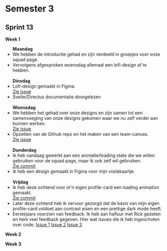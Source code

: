 <h1>Semester 3</h1>

<h2>Sprint 13</h2>

<b>Week 1</b>
<ul>
  <b>Maandag</b>
  <li> We hebben de introductie gehad en zijn verdeeld in groepjes voor onze squad page. </li>
  <li> Vervolgens afgesproken woensdag allemaal een lofi-design af te hebben. </li> 
  <br>
  <b>Dinsdag</b>
  <li> Lofi-design gemaakt in Figma. </li> <a href='https://github.com/rutgerkock/your-tribe-for-life-squad-page/issues/1'>Zie issue</a>
  <li> Svelte/Directus documentatie doorgelezen </li>
  <br>
  <b>Woensdag</b>
  <li> We hebben het gehad over onze designs en zijn samen tot een samenvoeging van onze designs gekomen waar we nu zelf verder aan kunnen werken. </li> <a 
  href='https://github.com/rutgerkock/your-tribe-for-life-squad-page/issues/1](https://github.com/users/rutgerkock/projects/7?pane=issue&itemId=78311249'>Zie issue</a>
  <li> Opzetten van de Github repo en het maken van een team-canvas. </li> <a href='https://github.com/users/rutgerkock/projects/7/views/1?pane=issue&itemId=78310746'>Zie issue</a>
  <br>
  <br>
  <b>Donderdag</b>
  <li> Ik heb vandaag gewerkt aan een animatie/loading state die we willen gebruiken voor de squad page, maar ik ook zelf wil gebruiken. </li> <a href='https://github.com/rutgerkock/your-tribe- 
  for-life-profile-card/commit/8c64582d2b32e64710412be7ff628fc1267759f8'>Zie commit</a>
  <li> Ik heb een design gemaakt in Figma voor mijn visitekaartje.</li>
  <br>
  <b>Vrijdag</b>
  <li> Ik heb deze ochtend voor m'n eigen profile-card een loading animation gemaakt. </li> <a href='https://github.com/rutgerkock/your-tribe-for-life-profile-card/commit/40ab1d1367e0e61907de709e8a4ff8e77d426ef2'>Zie commit</a>
  <li>Later deze ochtend heb ik vervoor gezorgd dat de basis van mijn eigen profile-card voldoet aan contrast eisen en een prettige dark mode heeft.</li>
  <li>Eerstejaars voorzien van feedback. Ik heb aan halfuur met Rick gezeten en hem veel feedback gegeven. Hier wat issues die ik heb ingeschoten over code.
  <a href='https://github.com/RickFDND/your-tribe-profile-card/issues/5'>Issue 1</a>
  <a href='https://github.com/RickFDND/your-tribe-profile-card/issues/6'>Issue 2</a>
  <a href='https://github.com/RickFDND/your-tribe-profile-card/issues/7'>Issue 3</a>
  </li>
</ul>

<b>Week 2</b>

<b>Week 3</b>

